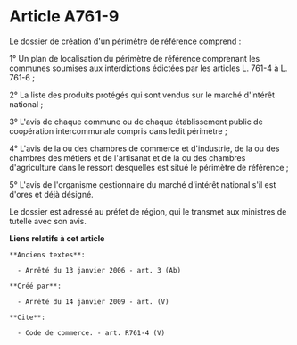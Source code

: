 # Article A761-9

Le dossier de création d'un périmètre de référence comprend : 

1° Un plan de localisation du périmètre de référence comprenant les communes soumises aux interdictions édictées par les
articles L. 761-4 à L. 761-6 ; 

2° La liste des produits protégés qui sont vendus sur le marché d'intérêt national ; 

3° L'avis de chaque commune ou de chaque établissement public de coopération intercommunale compris dans ledit périmètre ; 

4° L'avis de la ou des chambres de commerce et d'industrie, de la ou des chambres des métiers et de l'artisanat et de la ou
des chambres d'agriculture dans le ressort desquelles est situé le périmètre de référence ; 

5° L'avis de l'organisme gestionnaire du marché d'intérêt national s'il est d'ores et déjà désigné. 

Le dossier est adressé au préfet de région, qui le transmet aux ministres de tutelle avec son avis.

**Liens relatifs à cet article**

	**Anciens textes**:

	  - Arrêté du 13 janvier 2006 - art. 3 (Ab)

	**Créé par**:

	  - Arrêté du 14 janvier 2009 - art. (V)

	**Cite**:

	  - Code de commerce. - art. R761-4 (V)
